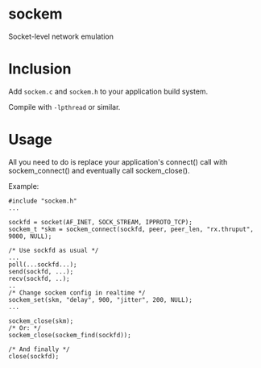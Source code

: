 # sockem
Socket-level network emulation


# Inclusion

Add `sockem.c` and `sockem.h` to your application build system.

Compile with `-lpthread` or similar.

# Usage

All you need to do is replace your application's connect() call with
sockem_connect() and eventually call sockem_close().

Example:

    #include "sockem.h"
    ...
    
    sockfd = socket(AF_INET, SOCK_STREAM, IPPROTO_TCP);
    sockem_t *skm = sockem_connect(sockfd, peer, peer_len, "rx.thruput", 9000, NULL);

    /* Use sockfd as usual */
    ...
    poll(...sockfd...);
    send(sockfd, ...);
    recv(sockfd, ..);
    ..
    /* Change sockem config in realtime */
    sockem_set(skm, "delay", 900, "jitter", 200, NULL);
    ...

    sockem_close(skm);
    /* Or: */
    sockem_close(sockem_find(sockfd));

    /* And finally */
    close(sockfd);


